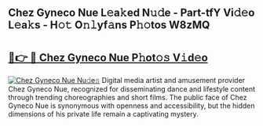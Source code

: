 ## Chez Gyneco Nue L𝚎a𝚔ed N𝚞𝚍e - Part-tfY Vi𝚍𝚎o L𝚎a𝚔s - H𝚘𝚝 O𝚗𝚕yf𝚊ns P𝚑𝚘tos W8zMQ

# <h2><a href="http://kf6181.oniu.top/?m=Chez+Gyneco+Nue">🔗👉 🔴 Chez Gyneco Nue P𝚑ot𝚘𝚜 V𝚒d𝚎o</a></h2>

[![Chez Gyneco Nue Nu𝚍e𝚜](https://i.imgur.com/0qMVB7G.gif)](http://kf6181.oniu.top/?m=Chez+Gyneco+Nue)
Digital media artist and amusement provider Chez Gyneco Nue, recognized for disseminating dance and lifestyle content through trending choreographies and short films. The public face of Chez Gyneco Nue is synonymous with openness and accessibility, but the hidden dimensions of his private life remain a captivating mystery.  
